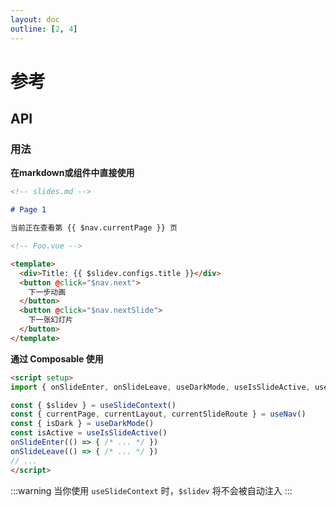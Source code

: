 ```yaml
---
layout: doc
outline: [2, 4]
---
```


# 参考

## API

### 用法

**在markdown或组件中直接使用**

```markdown
<!-- slides.md -->

# Page 1

当前正在查看第 {{ $nav.currentPage }} 页
```

```html
<!-- Foo.vue -->

<template>
  <div>Title: {{ $slidev.configs.title }}</div>
  <button @click="$nav.next">
    下一步动画
  </button>
  <button @click="$nav.nextSlide">
    下一张幻灯片
  </button>
</template>
```

**通过 Composable 使用**

```html
<script setup>
import { onSlideEnter, onSlideLeave, useDarkMode, useIsSlideActive, useNav, useSlideContext } from '@slidev/client'

const { $slidev } = useSlideContext()
const { currentPage, currentLayout, currentSlideRoute } = useNav()
const { isDark } = useDarkMode()
const isActive = useIsSlideActive()
onSlideEnter(() => { /* ... */ })
onSlideLeave(() => { /* ... */ })
// ...
</script>
```

:::warning
当你使用 `useSlideContext` 时，`$slidev` 将不会被自动注入
:::